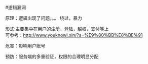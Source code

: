 #逻辑漏洞  
  
原理：逻辑出现了问题。。。  绕过，暴力  
  
  
形式:主要集中在用户的注册，登陆，越权，支付等上  
可参考：http://www.youknowi.xin/?s=%E9%80%BB%E8%BE%91  
  
  
危害：影响用户账号  
  
  
预防：服务端的多重验证，权限的合理明显分配  
  
